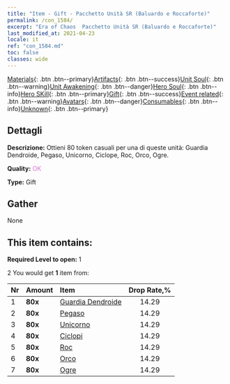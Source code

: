 ```yaml
---
title: "Item - Gift - Pacchetto Unità SR (Baluardo e Roccaforte)"
permalink: /con_1584/
excerpt: "Era of Chaos  Pacchetto Unità SR (Baluardo e Roccaforte)"
last_modified_at: 2021-04-23
locale: it
ref: "con_1584.md"
toc: false
classes: wide
---
```

 [Materials](/ItemsIT/){: .btn .btn--primary}[Artifacts](/ItemsIT/Artifacts/){: .btn .btn--success}[Unit Soul](/ItemsIT/UnitSoul/){: .btn .btn--warning}[Unit Awakening](/ItemsIT/UnitAwakening/){: .btn .btn--danger}[Hero Soul](/ItemsIT/HeroSoul/){: .btn .btn--info}[Hero SKill](/ItemsIT/HeroSkill/){: .btn .btn--primary}[Gift](/ItemsIT/Gift/){: .btn .btn--success}[Event related](/ItemsIT/Events/){: .btn .btn--warning}[Avatars](/ItemsIT/Avatars/){: .btn .btn--danger}[Consumables](/ItemsIT/Consumables/){: .btn .btn--info}[Unknown](/ItemsIT/Unknown/){: .btn .btn--primary}

## Dettagli
 **Descrizione:** Ottieni 80 token casuali per una di queste unità: Guardia Dendroide, Pegaso, Unicorno, Ciclope, Roc, Orco, Ogre.

 **Quality:** <span style="color: #DA70D6">OK</span>

 **Type:** Gift

## Gather

  None

## This item contains:

 **Required Level to open:** 1

 2 You would get **1** item  from:

  | Nr | Amount |     Item    | Drop Rate,% |
  |:---|:-------|:------------|:---------:|
  | 1 |  **80x** | [Guardia Dendroide](/ItemsIT/unt_203/) | 14.29 | 
  | 2 |  **80x** | [Pegaso](/ItemsIT/unt_202/) | 14.29 | 
  | 3 |  **80x** | [Unicorno](/ItemsIT/unt_204/) | 14.29 | 
  | 4 |  **80x** | [Ciclopi](/ItemsIT/unt_222/) | 14.29 | 
  | 5 |  **80x** | [Roc](/ItemsIT/unt_221/) | 14.29 | 
  | 6 |  **80x** | [Orco](/ItemsIT/unt_219/) | 14.29 | 
  | 7 |  **80x** | [Ogre](/ItemsIT/unt_220/) | 14.29 | 
